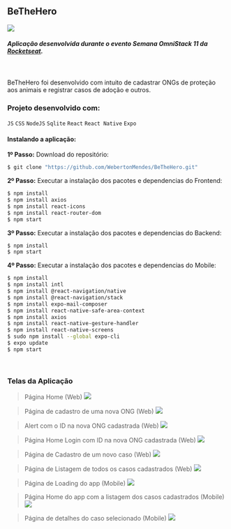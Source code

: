 ## BeTheHero

![](https://raw.githubusercontent.com/WebertonMendes/BeTheHero/b7d4f627a7edbf98a29fa0549d807d5f25dcb343/frontend/src/assets/logo.svg)
<br>
##### Aplicação desenvolvida durante o evento Semana OmniStack 11 da <a href="https://rocketseat.com.br/" target="_blank">Rocketseat</a>.
<br>

BeTheHero foi desenvolvido com intuito de cadastrar ONGs de proteção aos animais e registrar casos de adoção e outros.
<br>

### Projeto desenvolvido com:
`JS` `CSS` `NodeJS` `Sqlite` `React` `React Native` `Expo`
<br>
#### Instalando a aplicação:

**1º Passo:** Download do repositório:
```sh
$ git clone "https://github.com/WebertonMendes/BeTheHero.git"
```

**2º Passo:** Executar a instalação dos pacotes e dependencias do Frontend:
```sh
$ npm install
$ npm install axios
$ npm install react-icons
$ npm install react-router-dom
$ npm start
```

**3º Passo:** Executar a instalação dos pacotes e dependencias do Backend:
```sh
$ npm install
$ npm start
```

**4º Passo:** Executar a instalação dos pacotes e dependencias do Mobile:
```sh
$ npm install
$ npm install intl
$ npm install @react-navigation/native
$ npm install @react-navigation/stack
$ npm install expo-mail-composer
$ npm install react-native-safe-area-context
$ npm install axios
$ npm install react-native-gesture-handler
$ npm install react-native-screens
$ sudo npm install --global expo-cli
$ expo update
$ npm start
```
<br>

### Telas da Aplicação

> Página Home (Web)
![](https://github.com/WebertonMendes/BeTheHero/blob/master/screen/webHome.png?raw=true)<br>

> Página de cadastro de uma nova ONG (Web)
![](https://github.com/WebertonMendes/BeTheHero/blob/master/screen/webForm.png?raw=true)<br>

> Alert com o ID na nova ONG cadastrada (Web)
![](https://github.com/WebertonMendes/BeTheHero/blob/master/screen/webAlertID.png?raw=true)<br>

> Página Home Login com ID na nova ONG cadastrada (Web)
![](https://github.com/WebertonMendes/BeTheHero/blob/master/screen/webLogin.png?raw=true)<br>

> Página de Cadastro de um novo caso (Web)
![](https://github.com/WebertonMendes/BeTheHero/blob/master/screen/webNewCase.png?raw=true)<br>

> Página de Listagem de todos os casos cadastrados (Web)
![](https://github.com/WebertonMendes/BeTheHero/blob/master/screen/webListCases.png?raw=true)<br>

> Página de Loading do app (Mobile)
![](https://github.com/WebertonMendes/BeTheHero/blob/master/screen/mobileScreenLoad.png?raw=true)<br>

> Página Home do app com a listagem dos casos cadastrados (Mobile)
![](https://github.com/WebertonMendes/BeTheHero/blob/master/screen/mobileHome.png?raw=true)<br>

> Página de detalhes do caso selecionado (Mobile)
![](https://github.com/WebertonMendes/BeTheHero/blob/master/screen/mobileViewCase.png?raw=true)<br>